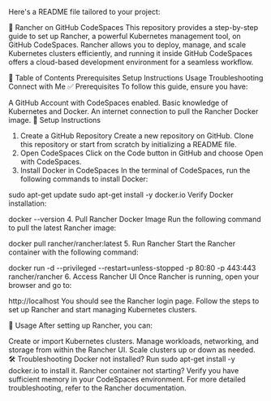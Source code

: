 Here's a README file tailored to your project:


🚀 Rancher on GitHub CodeSpaces
This repository provides a step-by-step guide to set up Rancher, a powerful Kubernetes management tool, on GitHub CodeSpaces. Rancher allows you to deploy, manage, and scale Kubernetes clusters efficiently, and running it inside GitHub CodeSpaces offers a cloud-based development environment for a seamless workflow.

📖 Table of Contents
Prerequisites
Setup Instructions
Usage
Troubleshooting
Connect with Me
✅ Prerequisites
To follow this guide, ensure you have:

A GitHub Account with CodeSpaces enabled.
Basic knowledge of Kubernetes and Docker.
An internet connection to pull the Rancher Docker image.
🚀 Setup Instructions
1. Create a GitHub Repository
Create a new repository on GitHub.
Clone this repository or start from scratch by initializing a README file.
2. Open CodeSpaces
Click on the Code button in GitHub and choose Open with CodeSpaces.
3. Install Docker in CodeSpaces
In the terminal of CodeSpaces, run the following commands to install Docker:

sudo apt-get update
sudo apt-get install -y docker.io
Verify Docker installation:

docker --version
4. Pull Rancher Docker Image
Run the following command to pull the latest Rancher image:

docker pull rancher/rancher:latest
5. Run Rancher
Start the Rancher container with the following command:

docker run -d --privileged --restart=unless-stopped -p 80:80 -p 443:443 rancher/rancher
6. Access Rancher UI
Once Rancher is running, open your browser and go to:

http://localhost
You should see the Rancher login page. Follow the steps to set up Rancher and start managing Kubernetes clusters.

🎯 Usage
After setting up Rancher, you can:

Create or import Kubernetes clusters.
Manage workloads, networking, and storage from within the Rancher UI.
Scale clusters up or down as needed.
🛠️ Troubleshooting
Docker not installed? Run sudo apt-get install -y docker.io to install it.
Rancher container not starting? Verify you have sufficient memory in your CodeSpaces environment.
For more detailed troubleshooting, refer to the Rancher documentation.

